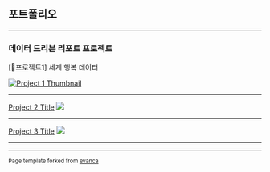 ## 포트폴리오

---

### 데이터 드리븐 리포트 프로젝트

[프로젝트1] 세계 행복 데이터

[![Project 1 Thumbnail](images/project1.jpg?raw=true)](https://github.com/citydataviz/FastCampus/blob/main/Part4/Project1/Chapter3-1(EDA%26Descriptive_statistics).ipynb)

---
[Project 2 Title](/pdf/sample_presentation.pdf)
<img src="images/dummy_thumbnail.jpg?raw=true"/>

---
[Project 3 Title](http://example.com/)
<img src="images/dummy_thumbnail.jpg?raw=true"/>

---



---
<p style="font-size:11px">Page template forked from <a href="https://github.com/evanca/quick-portfolio">evanca</a></p>
<!-- Remove above link if you don't want to attibute -->
